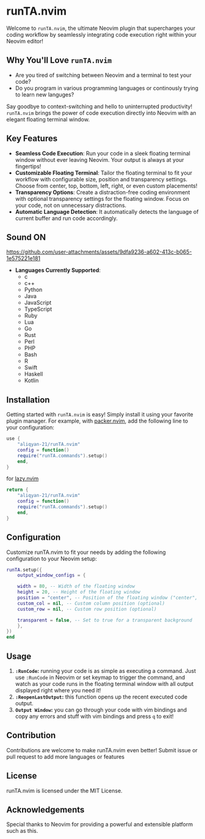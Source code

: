 # runTA.nvim

Welcome to `runTA.nvim`, the ultimate Neovim plugin that supercharges your coding workflow by seamlessly integrating code execution right within your Neovim editor!

## Why You'll Love `runTA.nvim`

- Are you tired of switching between Neovim and a terminal to test your code?
- Do you program in various programming languages or continously trying to learn new languges?

Say goodbye to context-switching and hello to uninterrupted productivity! `runTA.nvim` brings the power of code execution directly into Neovim with an elegant floating terminal window.

## Key Features

- **Seamless Code Execution**: Run your code in a sleek floating terminal window without ever leaving Neovim. Your output is always at your fingertips!
- **Customizable Floating Terminal**: Tailor the floating terminal to fit your workflow with configurable size, position and transparency settings. Choose from center, top, bottom, left, right, or even custom placements!
- **Transparency Options**: Create a distraction-free coding environment with optional transparency settings for the floating window. Focus on your code, not on unnecessary distractions.
- **Automatic Language Detection**: It automatically detects the language of current buffer and run code accordingly.

## Sound ON

https://github.com/user-attachments/assets/9dfa9236-a602-413c-b065-1e575221e181

- **Languages Currently Supported**:
  - c
  - c++
  - Python
  - Java
  - JavaScript
  - TypeScript
  - Ruby
  - Lua
  - Go
  - Rust
  - Perl
  - PHP
  - Bash
  - R
  - Swift
  - Haskell
  - Kotlin

## Installation

Getting started with `runTA.nvim` is easy! Simply install it using your favorite plugin manager. For example, with [packer.nvim](https://github.com/wbthomason/packer.nvim), add the following line to your configuration:

```lua
use {
    "aliqyan-21/runTA.nvim"
    config = function()
    require("runTA.commands").setup()
    end,
}
```

for [lazy.nvim](https://github.com/folke/lazy.nvim)

```lua
return {
    "aliqyan-21/runTA.nvim"
    config = function()
    require("runTA.commands").setup()
    end,
}
```

## Configuration

Customize runTA.nvim to fit your needs by adding the following configuration to your Neovim setup:

```lua
runTA.setup({
    output_window_configs = {

    width = 80, -- Width of the floating window
    height = 20, -- Height of the floating window
    position = "center", -- Position of the floating window ("center", "top", "bottom", "left", "right", "custom")
    custom_col = nil, -- Custom column position (optional)
    custom_row = nil, -- Custom row position (optional)

    transparent = false, -- Set to true for a transparent background
    },
})
end
```

## Usage

1. **`:RunCode`:** running your code is as simple as executing a command. Just use `:RunCode` in Neovim or set keymap to trigger the command, and watch as your code runs in the floating terminal window with all output displayed right where you need it!
2. **`:ReopenLastOutput`:** this function opens up the recent executed code output.
3. **`Output Window`:** you can go through your code with vim bindings and copy any errors and stuff with vim bindings and press `q` to exit!

## Contribution

Contributions are welcome to make runTA.nvim even better!
Submit issue or pull request to add more languages or features

## License

runTA.nvim is licensed under the MIT License.

## Acknowledgements

Special thanks to Neovim for providing a powerful and extensible platform such as this.
